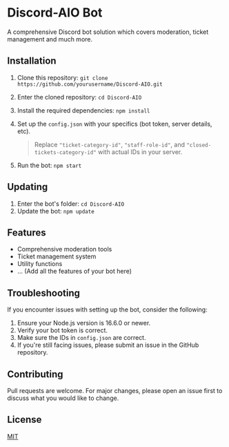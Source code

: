 # Discord-AIO Bot

A comprehensive Discord bot solution which covers moderation, ticket management and much more.

## Installation

1. Clone this repository:
   `git clone https://github.com/yourusername/Discord-AIO.git`
2. Enter the cloned repository:
`cd Discord-AIO`
3. Install the required dependencies:
  `npm install`
4. Set up the `config.json` with your specifics (bot token, server details, etc).


   > Replace `"ticket-category-id"`, `"staff-role-id"`, and `"closed-tickets-category-id"` with actual IDs in your server.
6. Run the bot:
   `npm start`
## Updating
1. Enter the bot's folder:
   `cd Discord-AIO`
2. Update the bot:
   `npm update`
   
## Features

- Comprehensive moderation tools
- Ticket management system
- Utility functions
- ... (Add all the features of your bot here)

## Troubleshooting

If you encounter issues with setting up the bot, consider the following:

1. Ensure your Node.js version is 16.6.0 or newer.
2. Verify your bot token is correct.
3. Make sure the IDs in `config.json` are correct.
4. If you're still facing issues, please submit an issue in the GitHub repository.

## Contributing

Pull requests are welcome. For major changes, please open an issue first to discuss what you would like to change.

## License

[MIT](https://choosealicense.com/licenses/mit/)
